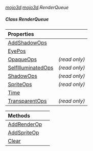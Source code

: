_[mojo3d](../../modules/mojo3d/mojo3d-module.md):[mojo3d](../../modules/mojo3d/mojo3d-module.md).RenderQueue_
##### Class RenderQueue

| Properties | |
|:---|:---|
| [AddShadowOps](mojo3d-renderqueue-addshadowops.md) |  |
| [EyePos](mojo3d-renderqueue-eyepos.md) |  |
| [OpaqueOps](mojo3d-renderqueue-opaqueops.md) |  _(read only)_ |
| [SelfIlluminatedOps](mojo3d-renderqueue-selfilluminatedops.md) |  _(read only)_ |
| [ShadowOps](mojo3d-renderqueue-shadowops.md) |  _(read only)_ |
| [SpriteOps](mojo3d-renderqueue-spriteops.md) |  _(read only)_ |
| [Time](mojo3d-renderqueue-time.md) |  |
| [TransparentOps](mojo3d-renderqueue-transparentops.md) |  _(read only)_ |

| Methods | |
|:---|:---|
| [AddRenderOp](mojo3d-renderqueue-addrenderop.md) |  |
| [AddSpriteOp](mojo3d-renderqueue-addspriteop.md) |  |
| [Clear](mojo3d-renderqueue-clear.md) |  |
